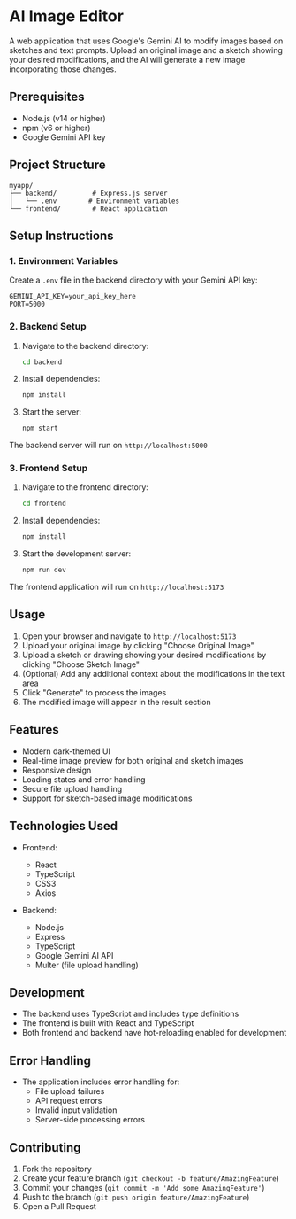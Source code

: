 # AI Image Editor

A web application that uses Google's Gemini AI to modify images based on sketches and text prompts. Upload an original image and a sketch showing your desired modifications, and the AI will generate a new image incorporating those changes.

## Prerequisites

- Node.js (v14 or higher)
- npm (v6 or higher)
- Google Gemini API key

## Project Structure

```
myapp/
├── backend/         # Express.js server
│   └── .env        # Environment variables
└── frontend/        # React application
```

## Setup Instructions

### 1. Environment Variables

Create a `.env` file in the backend directory with your Gemini API key:

```env
GEMINI_API_KEY=your_api_key_here
PORT=5000
```

### 2. Backend Setup

1. Navigate to the backend directory:

   ```bash
   cd backend
   ```

2. Install dependencies:

   ```bash
   npm install
   ```

3. Start the server:
   ```bash
   npm start
   ```

The backend server will run on `http://localhost:5000`

### 3. Frontend Setup

1. Navigate to the frontend directory:

   ```bash
   cd frontend
   ```

2. Install dependencies:

   ```bash
   npm install
   ```

3. Start the development server:
   ```bash
   npm run dev
   ```

The frontend application will run on `http://localhost:5173`

## Usage

1. Open your browser and navigate to `http://localhost:5173`
2. Upload your original image by clicking "Choose Original Image"
3. Upload a sketch or drawing showing your desired modifications by clicking "Choose Sketch Image"
4. (Optional) Add any additional context about the modifications in the text area
5. Click "Generate" to process the images
6. The modified image will appear in the result section

## Features

- Modern dark-themed UI
- Real-time image preview for both original and sketch images
- Responsive design
- Loading states and error handling
- Secure file upload handling
- Support for sketch-based image modifications

## Technologies Used

- Frontend:

  - React
  - TypeScript
  - CSS3
  - Axios

- Backend:
  - Node.js
  - Express
  - TypeScript
  - Google Gemini AI API
  - Multer (file upload handling)

## Development

- The backend uses TypeScript and includes type definitions
- The frontend is built with React and TypeScript
- Both frontend and backend have hot-reloading enabled for development

## Error Handling

- The application includes error handling for:
  - File upload failures
  - API request errors
  - Invalid input validation
  - Server-side processing errors

## Contributing

1. Fork the repository
2. Create your feature branch (`git checkout -b feature/AmazingFeature`)
3. Commit your changes (`git commit -m 'Add some AmazingFeature'`)
4. Push to the branch (`git push origin feature/AmazingFeature`)
5. Open a Pull Request
